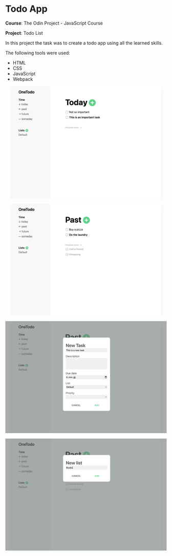 # Todo App

**Course**: The Odin Project - JavaScript Course


**Project**: Todo List


In this project the task was to create a todo app using all the learned skills. 

The following tools were used:
- HTML
- CSS
- JavaScript
- Webpack

![alt text](https://github.com/justausercoding/todo-app/blob/main/images/App_overview.png)

![alt text](https://github.com/justausercoding/todo-app/blob/main/images/App_finished-tasks.png)

![alt text](https://github.com/justausercoding/todo-app/blob/main/images/App_add-new-task.png)

![alt text](https://github.com/justausercoding/todo-app/blob/main/images/App_add-new-list.png)

